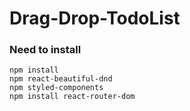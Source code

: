 # Drag-Drop-TodoList

### Need to install

```
npm install
npm react-beautiful-dnd
npm styled-components
npm install react-router-dom
```
